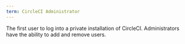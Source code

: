 ```yaml
---
term: CircleCI Administrator
---
```


The first user to log into a private installation of CircleCI. Administrators have the ability to add and remove users.
